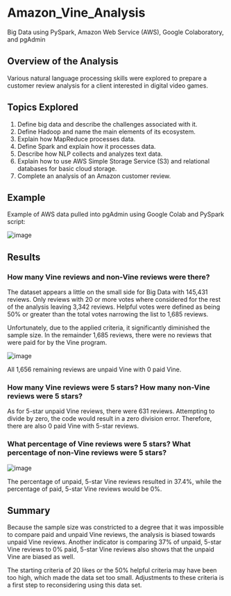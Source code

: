 # Amazon_Vine_Analysis

Big Data using PySpark, Amazon Web Service (AWS), Google Colaboratory, and pgAdmin

## Overview of the Analysis
Various natural language processing skills were explored to prepare a customer review analysis for a client interested in digital video games.

## Topics Explored

1. Define big data and describe the challenges associated with it.
2. Define Hadoop and name the main elements of its ecosystem.
3. Explain how MapReduce processes data.
4. Define Spark and explain how it processes data.
5. Describe how NLP collects and analyzes text data.
6. Explain how to use AWS Simple Storage Service (S3) and relational databases for basic cloud storage.
7. Complete an analysis of an Amazon customer review.

## Example
Example of AWS data pulled into pgAdmin using Google Colab and PySpark script:

![image](https://user-images.githubusercontent.com/96365651/166404167-b9302b2c-7e87-4df0-bd1c-71e8f1039c1a.png)

## Results

### How many Vine reviews and non-Vine reviews were there?

The dataset appears a little on the small side for Big Data with 145,431 reviews. Only reviews with 20 or more votes where considered for the rest of the analysis leaving 3,342 reviews. Helpful votes were defined as being 50% or greater than the total votes narrowing the list to 1,685 reviews.

Unfortunately, due to the applied criteria, it significantly diminished the sample size. In the remainder 1,685 reviews, there were no reviews that were paid for by the Vine program.

![image](https://user-images.githubusercontent.com/96365651/166404230-a55f7a95-175d-40e3-b3b6-a805f98f5ef8.png)

All 1,656 remaining reviews are unpaid Vine with 0 paid Vine.


### How many Vine reviews were 5 stars? How many non-Vine reviews were 5 stars?

As for 5-star unpaid Vine reviews, there were 631 reviews. Attempting to divide by zero, the code would result in a zero division error. Therefore, there are also 0 paid Vine with 5-star reviews.

### What percentage of Vine reviews were 5 stars? What percentage of non-Vine reviews were 5 stars?

![image](https://user-images.githubusercontent.com/96365651/166404281-2e5e0aad-1ff2-4cb3-bf25-bb17978498f8.png)

The percentage of unpaid, 5-star Vine reviews resulted in 37.4%, while the percentage of paid, 5-star Vine reviews would be 0%.

## Summary

Because the sample size was constricted to a degree that it was impossible to compare paid and unpaid Vine reviews, the analysis is biased towards unpaid Vine reviews. Another indicator is comparing 37% of unpaid, 5-star Vine reviews to 0% paid, 5-star Vine reviews also shows that the unpaid Vine are biased as well.

The starting criteria of 20 likes or the 50% helpful criteria may have been too high, which made the data set too small. Adjustments to these criteria is a first step to reconsidering using this data set.

